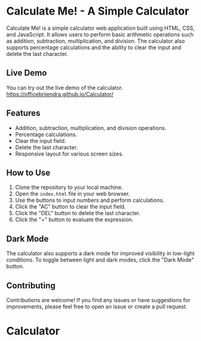 # Calculate Me! - A Simple Calculator

Calculate Me! is a simple calculator web application built using HTML, CSS, and JavaScript. It allows users to perform basic arithmetic operations such as addition, subtraction, multiplication, and division. The calculator also supports percentage calculations and the ability to clear the input and delete the last character.

## Live Demo

You can try out the live demo of the calculator.
https://officebrijendra.github.io/Calculator/

## Features

- Addition, subtraction, multiplication, and division operations.
- Percentage calculations.
- Clear the input field.
- Delete the last character.
- Responsive layout for various screen sizes.

## How to Use

1. Clone the repository to your local machine.
2. Open the `index.html` file in your web browser.
3. Use the buttons to input numbers and perform calculations.
4. Click the "AC" button to clear the input field.
5. Click the "DEL" button to delete the last character.
6. Click the "=" button to evaluate the expression.

## Dark Mode

The calculator also supports a dark mode for improved visibility in low-light conditions. To toggle between light and dark modes, click the "Dark Mode" button.

## Contributing

Contributions are welcome! If you find any issues or have suggestions for improvements, please feel free to open an issue or create a pull request.
# Calculator
